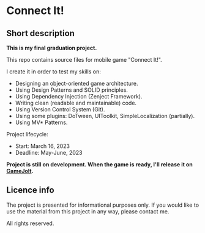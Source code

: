 # Connect It!

## Short description

**This is my final graduation project.**

This repo contains source files for mobile game "Connect It!".

I create it in order to test my skills on:

- Designing an object-oriented game architecture.
- Using Design Patterns and SOLID principles.
- Using Dependency Injection (Zenject Framework).
- Writing clean (readable and maintainable) code.
- Using Version Control System (Git).
- Using some plugins: DoTween, UIToolkit, SimpleLocalization (partially).
- Using MV* Patterns.

Project lifecycle:
- Start: March 16, 2023
- Deadline: May-June, 2023

**Project is still on development. When the game is ready, I'll release it on [GameJolt](https://gamejolt.com/@GSL_Production).**

## Licence info
The project is presented for informational purposes only. If you would like to use the material from this project in any way, please contact me.

All rights reserved.
